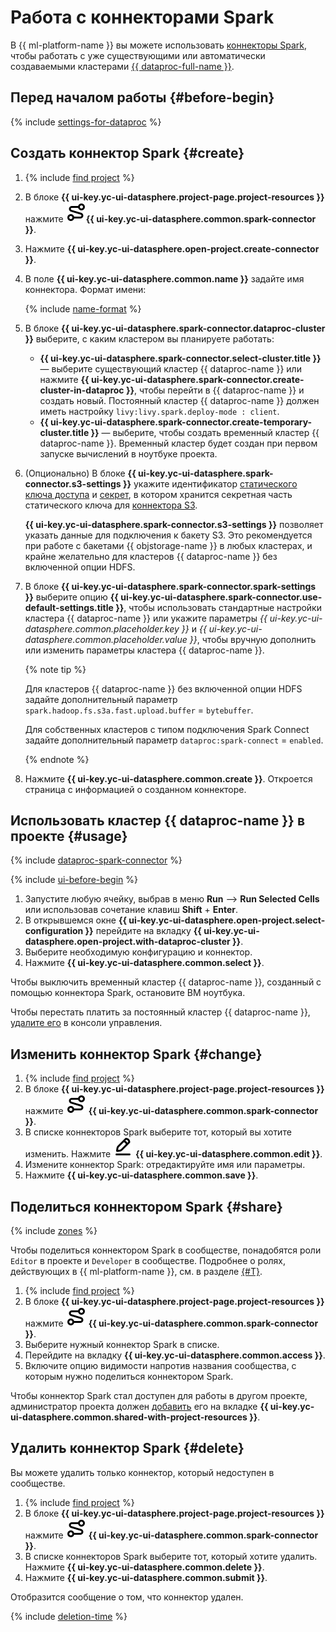 # Работа с коннекторами Spark

В {{ ml-platform-name }} вы можете использовать [коннекторы Spark](../../concepts/spark-connector.md), чтобы работать с уже существующими или автоматически создаваемыми кластерами [{{ dataproc-full-name }}](../../../data-proc/).

## Перед началом работы {#before-begin}

{% include [settings-for-dataproc](../../../_includes/datasphere/settings-for-data-processing.md) %}

## Создать коннектор Spark {#create}

1. {% include [find project](../../../_includes/datasphere/ui-find-project.md) %}
1. В блоке **{{ ui-key.yc-ui-datasphere.project-page.project-resources }}** нажмите ![spark-connector](../../../_assets/console-icons/route.svg)**{{ ui-key.yc-ui-datasphere.common.spark-connector }}**.
1. Нажмите **{{ ui-key.yc-ui-datasphere.open-project.create-connector }}**.
1. В поле **{{ ui-key.yc-ui-datasphere.common.name }}** задайте имя коннектора. Формат имени:

   {% include [name-format](../../../_includes/name-format-2.md) %}

1. В блоке **{{ ui-key.yc-ui-datasphere.spark-connector.dataproc-cluster }}** выберите, с каким кластером вы планируете работать:

   * **{{ ui-key.yc-ui-datasphere.spark-connector.select-cluster.title }}** — выберите существующий кластер {{ dataproc-name }} или нажмите **{{ ui-key.yc-ui-datasphere.spark-connector.create-cluster-in-dataproc }}**, чтобы перейти в {{ dataproc-name }} и создать новый. Постоянный кластер {{ dataproc-name }} должен иметь настройку `livy:livy.spark.deploy-mode : client`.
   * **{{ ui-key.yc-ui-datasphere.spark-connector.create-temporary-cluster.title }}** — выберите, чтобы создать временный кластер {{ dataproc-name }}. Временный кластер будет создан при первом запуске вычислений в ноутбуке проекта.

1. (Опционально) В блоке **{{ ui-key.yc-ui-datasphere.spark-connector.s3-settings }}** укажите идентификатор [статического ключа доступа](../../../iam/operations/sa/create-access-key.md) и [секрет](../../concepts/secrets.md), в котором хранится секретная часть статического ключа для [коннектора S3](../../concepts/s3-connector.md).

   **{{ ui-key.yc-ui-datasphere.spark-connector.s3-settings }}** позволяет указать данные для подключения к бакету S3. Это рекомендуется при работе с бакетами {{ objstorage-name }} в любых кластерах, и крайне желательно для кластеров {{ dataproc-name }} без включенной опции HDFS.

1. В блоке **{{ ui-key.yc-ui-datasphere.spark-connector.spark-settings }}** выберите опцию **{{ ui-key.yc-ui-datasphere.spark-connector.use-default-settings.title }}**, чтобы использовать стандартные настройки кластера {{ dataproc-name }} или укажите параметры *{{ ui-key.yc-ui-datasphere.common.placeholder.key }}* и *{{ ui-key.yc-ui-datasphere.common.placeholder.value }}*, чтобы вручную дополнить или изменить параметры кластера {{ dataproc-name }}.

   {% note tip %}

   Для кластеров {{ dataproc-name }} без включенной опции HDFS задайте дополнительный параметр `spark.hadoop.fs.s3a.fast.upload.buffer` = `bytebuffer`.

   Для собственных кластеров с типом подключения Spark Connect задайте дополнительный параметр `dataproc:spark-connect` = `enabled`.

   {% endnote %}

1. Нажмите **{{ ui-key.yc-ui-datasphere.common.create }}**. Откроется страница с информацией о созданном коннекторе.

## Использовать кластер {{ dataproc-name }} в проекте {#usage}

{% include [dataproc-spark-connector](../../../_includes/datasphere/data-processing-spark-connector.md) %}

{% include [ui-before-begin](../../../_includes/datasphere/ui-before-begin.md) %}

1. Запустите любую ячейку, выбрав в меню **Run** ⟶ **Run Selected Cells** или использовав сочетание клавиш **Shift** + **Enter**.
1. В открывшемся окне **{{ ui-key.yc-ui-datasphere.open-project.select-configuration }}** перейдите на вкладку **{{ ui-key.yc-ui-datasphere.open-project.with-dataproc-cluster }}**.
1. Выберите необходимую конфигурацию и коннектор.
1. Нажмите **{{ ui-key.yc-ui-datasphere.common.select }}**.

Чтобы выключить временный кластер {{ dataproc-name }}, созданный с помощью коннектора Spark, остановите ВМ ноутбука.

Чтобы перестать платить за постоянный кластер {{ dataproc-name }}, [удалите его](../../../data-proc/operations/cluster-delete.md) в консоли управления.

## Изменить коннектор Spark {#change}

1. {% include [find project](../../../_includes/datasphere/ui-find-project.md) %}
1. В блоке **{{ ui-key.yc-ui-datasphere.project-page.project-resources }}** нажмите ![spark-connector](../../../_assets/console-icons/route.svg) **{{ ui-key.yc-ui-datasphere.common.spark-connector }}**.
1. В списке коннекторов Spark выберите тот, который вы хотите изменить. Нажмите ![pencil](../../../_assets/console-icons/pencil-to-line.svg) **{{ ui-key.yc-ui-datasphere.common.edit }}**.
1. Измените коннектор Spark: отредактируйте имя или параметры.
1. Нажмите **{{ ui-key.yc-ui-datasphere.common.save }}**.

## Поделиться коннектором Spark {#share}

{% include [zones](../../../_includes/datasphere/zones.md) %}

Чтобы поделиться коннектором Spark в сообществе, понадобятся роли `Editor` в проекте и `Developer` в сообществе. Подробнее о ролях, действующих в {{ ml-platform-name }}, см. в разделе [{#T}](../../security/index.md).

1. {% include [find project](../../../_includes/datasphere/ui-find-project.md) %}
1. В блоке **{{ ui-key.yc-ui-datasphere.project-page.project-resources }}** нажмите ![spark-connector](../../../_assets/console-icons/route.svg) **{{ ui-key.yc-ui-datasphere.common.spark-connector }}**.
1. Выберите нужный коннектор Spark в списке.
1. Перейдите на вкладку **{{ ui-key.yc-ui-datasphere.common.access }}**.
1. Включите опцию видимости напротив названия сообщества, с которым нужно поделиться коннектором Spark.

Чтобы коннектор Spark стал доступен для работы в другом проекте, администратор проекта должен [добавить](../projects/use-shared-resource.md) его на вкладке **{{ ui-key.yc-ui-datasphere.common.shared-with-project-resources }}**.

## Удалить коннектор Spark {#delete}

Вы можете удалить только коннектор, который недоступен в сообществе.

1. {% include [find project](../../../_includes/datasphere/ui-find-project.md) %}
1. В блоке **{{ ui-key.yc-ui-datasphere.project-page.project-resources }}** нажмите ![spark-connector](../../../_assets/console-icons/route.svg) **{{ ui-key.yc-ui-datasphere.common.spark-connector }}**.
1. В списке коннекторов Spark выберите тот, который хотите удалить. Нажмите **{{ ui-key.yc-ui-datasphere.common.delete }}**.
1. Нажмите **{{ ui-key.yc-ui-datasphere.common.submit }}**.

Отобразится сообщение о том, что коннектор удален.

{% include [deletion-time](../../../_includes/datasphere/deletion-time.md) %}
